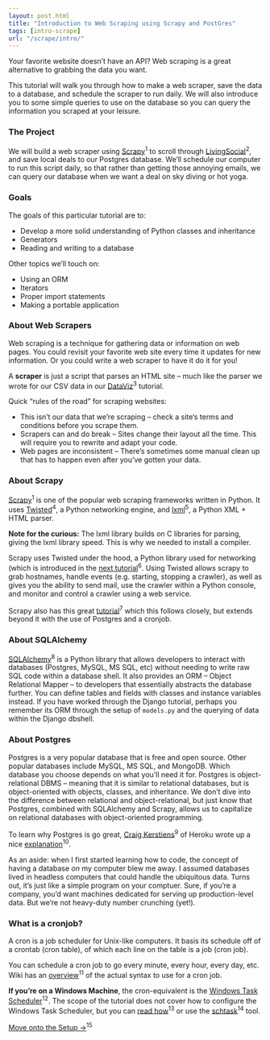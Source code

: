 ```yaml
---
layout: post.html
title: "Introduction to Web Scraping using Scrapy and PostGres"
tags: [intro-scrape]
url: "/scrape/intro/"
---
```


Your favorite website doesn’t have an API? Web scraping is a great alternative to grabbing the data you want.

This tutorial will walk you through how to make a web scraper, save the data to a database, and schedule the scraper to run daily. We will also introduce you to some simple queries to use on the database so you can query the information you scraped at your leisure.


### The Project

We will build a web scraper using [Scrapy][1]<sup>1</sup> to scroll through [LivingSocial][2]<sup>2</sup>, and save local deals to our Postgres database. We’ll schedule our computer to run this script daily, so that rather than getting those annoying emails, we can query our database when we want a deal on sky diving or hot yoga.

### Goals

The goals of this particular tutorial are to:
* Develop a more solid understanding of Python classes and inheritance
* Generators
* Reading and writing to a database

Other topics we’ll touch on:
* Using an ORM
* Iterators
* Proper import statements
* Making a portable application

### About Web Scrapers

Web scraping is a technique for gathering data or information on web pages. You could revisit your favorite web site every time it updates for new information. Or you could write a web scraper to have it do it for you!

A **scraper** is just a script that parses an HTML site – much like the parser we wrote for our CSV data in our [DataViz][3]<sup>3</sup> tutorial.

Quick “rules of the road” for scraping websites:
* This isn’t our data that we’re scraping – check a site‘s terms and conditions before you scrape them.
* Scrapers can and do break – Sites change their layout all the time. This will require you to rewrite and adapt your code.
* Web pages are inconsistent – There’s sometimes some manual clean up that has to happen even after you’ve gotten your data.

### About Scrapy

[Scrapy][1]<sup>1</sup> is one of the popular web scraping frameworks written in Python. It uses [Twisted][4]<sup>4</sup>, a Python networking engine, and [lxml][5]<sup>5</sup>, a Python XML + HTML parser.

**Note for the curious:** The lxml library builds on C libraries for parsing, giving the lxml library speed. This is why we needed to install a compiler.

Scrapy uses Twisted under the hood, a Python library used for networking (which is introduced in the [next tutorial][6]<sup>6</sup>. Using Twisted allows scrapy to grab hostnames, handle events (e.g. starting, stopping a crawler), as well as gives you the ability to send mail, use the crawler within a Python console, and monitor and control a crawler using a web service.

Scrapy also has this great [tutorial][7]<sup>7</sup> which this follows closely, but extends beyond it with the use of Postgres and a cronjob.

### About SQLAlchemy

[SQLAlchemy][8]<sup>8</sup> is a Python library that allows developers to interact with databases (Postgres, MySQL, MS SQL, etc) without needing to write raw SQL code within a database shell. It also provides an ORM – Object Relational Mapper – to developers that essentially abstracts the database further.  You can define tables and fields with classes and instance variables instead.  If you have worked through the Django tutorial, perhaps you remember its ORM through the setup of `models.py` and the querying of data within the Django dbshell.

### About Postgres

Postgres is a very popular database that is free and open source. Other popular databases include MySQL, MS SQL, and MongoDB.  Which database you choose depends on what you’ll need it for. Postgres is object-relational DBMS – meaning that it is similar to relational databases, but is object-oriented with objects, classes, and inheritance.  We don’t dive into the difference between relational and object-relational, but just know that Postgres, combined with SQLAlchemy and Scrapy, allows us to capitalize on relational databases with object-oriented programming.

To learn why Postgres is go great, [Craig Kerstiens][9]<sup>9</sup> of Heroku wrote up a nice [explanation][10]<sup>10</sup>.

As an aside: when I first started learning how to code, the concept of having a database _on_ my computer blew me away. I assumed databases lived in headless computers that could handle the ubiquitous data. Turns out, it’s just like a simple program on your comptuer. Sure, if you’re a company, you’d want machines dedicated for serving up production-level data. But we’re not heavy-duty number crunching (yet!).

### What is a cronjob?

A cron is a job scheduler for Unix-like computers. It basis its schedule off of a crontab (cron table), of which each line on the table is a job (cron job).

You can schedule a cron job to go every minute, every hour, every day, etc. Wiki has an [overview][11]<sup>11</sup> of the actual syntax to use for a cron job.

**If you’re on a Windows Machine**, the cron-equivalent is the [Windows Task Scheduler][12]<sup>12</sup>.  The scope of the tutorial does not cover how to configure the Windows Task Scheduler, but you can [read how][13]<sup>13</sup> or use the [schtask][14]<sup>14</sup> tool.

[Move onto the Setup &rarr;][15]<sup>15</sup>

[1]: http://scrapy.org
[2]: http://www.livingsocial.com
[3]: http://newcoder.io/dataviz/
[4]: http://twistedmatrix.com/trac/
[5]: http://lxml.de/
[6]: http://newcoder.io/networks/
[7]: http://doc.scrapy.org/en/0.16/intro/tutorial.html
[8]: http://www.sqlalchemy.org/
[9]: http://twitter.com/craigkerstiens
[10]: http://www.craigkerstiens.com/2012/04/30/why-postgres/
[11]: http://en.wikipedia.org/wiki/Cron#Predefined_scheduling_definitions
[12]: http://support.microsoft.com/kb/308569
[13]: http://technet.microsoft.com/en-us/library/bb726974.aspx
[14]: http://technet.microsoft.com/en-us/library/cc725744.aspx
[15]: http://newcoder.io/scrape/part-0/